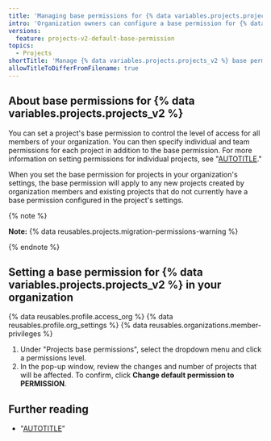 ```yaml
---
title: 'Managing base permissions for {% data variables.projects.projects_v2 %}'
intro: 'Organization owners can configure a base permission for {% data variables.projects.projects_v2 %} created in their organization.'
versions:
  feature: projects-v2-default-base-permission
topics:
  - Projects
shortTitle: 'Manage {% data variables.projects.projects_v2 %} base permissions'
allowTitleToDifferFromFilename: true
---
```


## About base permissions for {% data variables.projects.projects_v2 %}

You can set a project's base permission to control the level of access for all members of your organization. You can then specify individual and team permissions for each project in addition to the base permission. For more information on setting permissions for individual projects, see "[AUTOTITLE](/issues/planning-and-tracking-with-projects/managing-your-project/managing-access-to-your-projects)."

When you set the base permission for projects in your organization's settings, the base permission will apply to any new projects created by organization members and existing projects that do not currently have a base permission configured in the project's settings.

{% note %}

**Note:** {% data reusables.projects.migration-permissions-warning %}

{% endnote %}

## Setting a base permission for {% data variables.projects.projects_v2 %} in your organization

{% data reusables.profile.access_org %}
{% data reusables.profile.org_settings %}
{% data reusables.organizations.member-privileges %}
1. Under "Projects base permissions", select the dropdown menu and click a permissions level.
1. In the pop-up window, review the changes and number of projects that will be affected. To confirm, click **Change default permission to PERMISSION**.

## Further reading

* "[AUTOTITLE](/issues/planning-and-tracking-with-projects/managing-your-project/managing-access-to-your-projects)"
